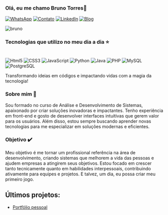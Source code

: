 
### Olá, eu me chamo Bruno Torres👋

[![WhatsApp](https://img.shields.io/badge/WhatsApp-25D366?style=for-the-badge&logo=whatsapp&logoColor=white)](https://wa.me/5565984489700)
[![Contato](https://img.shields.io/badge/Gmail-D14836?style=for-the-badge&logo=gmail&logoColor=white)](mailto:brunotorresoioizx@gmail.com)
[![LinkedIn](https://img.shields.io/badge/LinkedIn-0077B5?style=for-the-badge&logo=linkedin&logoColor=white)](https://www.linkedin.com/in/brunotorresdev/)
[![Blog](https://img.shields.io/badge/website-000000?style=for-the-badge&logo=About.me&logoColor=white)](https://bruninlins.github.io/APRESENTACAO/)

![bruno](https://github-readme-stats.vercel.app/api/top-langs/?username=bruninlins&hide_progress=true)

### Tecnologias que utilizo no meu dia a dia ⭐

<div style="display: inline_block"><br/>
   <img align="center" alt="Html5" src="https://img.shields.io/badge/HTML5-E34F26?style=for-the-badge&logo=html5&logoColor=white"/>
   <img align="center" alt="CSS3" src="https://img.shields.io/badge/CSS3-1572B6?style=for-the-badge&logo=css3&logoColor=white"/>
   <img align="center" alt="JavaScript" src="https://img.shields.io/badge/JavaScript-F7DF1E?style=for-the-badge&logo=javascript&logoColor=black"/>
   <img align="center" alt="Python" src="https://img.shields.io/badge/Python-14354C?style=for-the-badge&logo=python&logoColor=white"/>
   <img align="center" alt="Java" src="https://img.shields.io/badge/Java-ED8B00?style=for-the-badge&logo=openjdk&logoColor=white"/>
   <img align="center" alt="PHP" src="https://img.shields.io/badge/PHP-777BB4?style=for-the-badge&logo=php&logoColor=white"/>
   <img align="center" alt="MySQL" src="https://img.shields.io/badge/MySQL-005C84?style=for-the-badge&logo=mysql&logoColor=white"/>
   <img align="center" alt="PostgreSQL" src="https://img.shields.io/badge/PostgreSQL-316192?style=for-the-badge&logo=postgresql&logoColor=white"/>
</div>



Transformando ideias em códigos e impactando vidas com a magia da tecnologia!

### **Sobre mim** 👀
Sou formado no curso de Análise e Desenvolvimento de Sistemas, apaixonado por criar soluções inovadoras e impactantes. Tenho experiência em front-end e gosto de desenvolver interfaces intuitivas que gerem valor para os usuários. Além disso, estou sempre buscando aprender novas tecnologias para me especializar em soluções modernas e eficientes.

### **Objetivo** ✔️
Meu objetivo é me tornar um profissional referência na área de desenvolvimento, criando sistemas que melhorem a vida das pessoas e ajudem empresas a atingirem seus objetivos. Estou focado em crescer tanto tecnicamente quanto em habilidades interpessoais, contribuindo ativamente para equipes e projetos. E talvez, um dia, eu possa criar meu primeiro jogo.

## Últimos projetos:
- [Portfólio pessoal](https://bruninlins.github.io/APRESENTACAO/)

